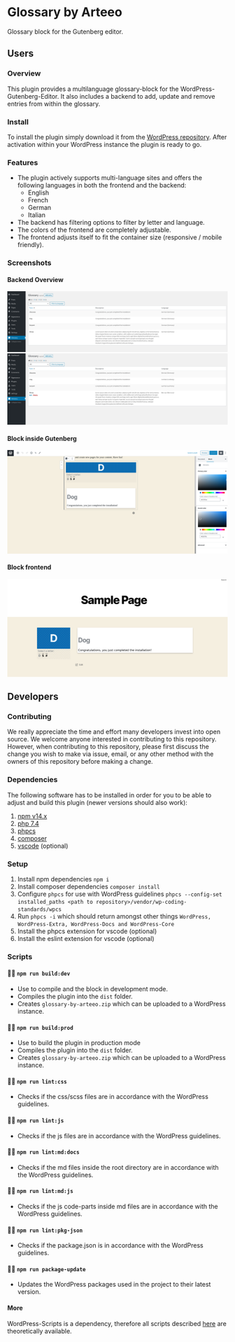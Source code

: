 # Glossary by Arteeo

Glossary block for the Gutenberg editor.

## Users

### Overview 

This plugin provides a multilanguage glossary-block for the WordPress-Gutenberg-Editor. It also includes a backend to add, update and remove entries from within the glossary.

### Install

To install the plugin simply download it from the [WordPress repository](https://wordpress.org/plugins/search/glossary-by-arteeo/). After activation within your WordPress instance the plugin is ready to go.

### Features

- The plugin actively supports multi-language sites and offers the following languages in both the frontend and the backend:
    - English
    - French
    - German
    - Italian
- The backend has filtering options to filter by letter and language. 
- The colors of the frontend are completely adjustable.
- The frontend adjusts itself to fit the container size (responsive / mobile friendly).

### Screenshots

#### Backend Overview

![Backend overview](_assets/admin-page.png)
![Backend overview with buttons](_assets/admin-page-buttons.png)

#### Block inside Gutenberg

![Block inside Editor](_assets/block-backend.png)

#### Block frontend

![Block frontend](_assets/block-frontend.png)

## Developers

### Contributing

We really appreciate the time and effort many developers invest into open source. We welcome anyone interested in contributing to this repository. However, when contributing to this repository, please first discuss the change you wish to make via issue, email, or any other method with the owners of this repository before making a change.

### Dependencies

The following software has to be installed in order for you to be able to adjust and build this plugin (newer versions should also work):

1. [npm v14.x](https://github.com/nodesource/distributions)
2. [php 7.4](https://www.php.net/)
3. [phpcs](https://github.com/squizlabs/PHP_CodeSniffer)
4. [composer](https://getcomposer.org/)
5. [vscode](https://code.visualstudio.com/) (optional)

### Setup

1. Install npm dependencies `npm i`
2. Install composer dependencies `composer install`
3. Configure `phpcs` for use with WordPress guidelines `phpcs --config-set installed_paths <path to repository>/vendor/wp-coding-standards/wpcs`
4. Run `phpcs -i` which should return amongst other things `WordPress, WordPress-Extra, WordPress-Docs and WordPress-Core`
5. Install the phpcs extension for vscode (optional)
6. Install the eslint extension for vscode (optional)

### Scripts

#### 📜📜  `npm run build:dev`

- Use to compile and the block in development mode.
- Compiles the plugin into the `dist` folder.
- Creates `glossary-by-arteeo.zip` which can be uploaded to a WordPress instance.

#### 📜📜 `npm run build:prod`

- Use to build the plugin in production mode
- Compiles the plugin into the `dist` folder.
- Creates `glossary-by-arteeo.zip` which can be uploaded to a WordPress instance.

#### 📜📜 `npm run lint:css`

- Checks if the css/scss files are in accordance with the WordPress guidelines.

#### 📜📜 `npm run lint:js`

- Checks if the js files are in accordance with the WordPress guidelines.

#### 📜📜 `npm run lint:md:docs`

- Checks if the md files inside the root directory are in accordance with the WordPress guidelines.

#### 📜📜 `npm run lint:md:js`

- Checks if the js code-parts inside md files are in accordance with the WordPress guidelines.

#### 📜📜 `npm run lint:pkg-json`

- Checks if the package.json is in accordance with the WordPress guidelines.

#### 📜📜 `npm run package-update`

- Updates the WordPress packages used in the project to their latest version.

#### More

WordPress-Scripts is a dependency, therefore all scripts described [here](https://developer.wordpress.org/block-editor/packages/packages-scripts/) are theoretically available.

